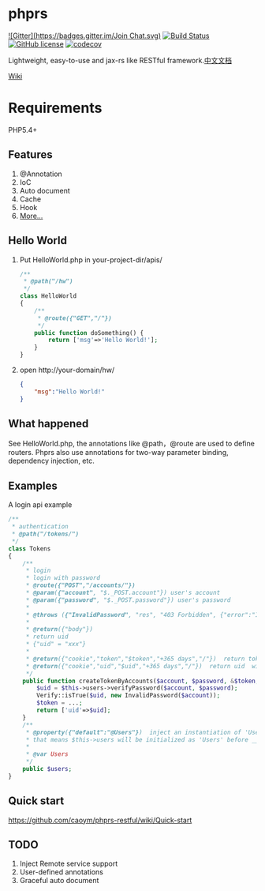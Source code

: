 # phprs 
[![Gitter](https://badges.gitter.im/Join Chat.svg)](https://gitter.im/caoym/phprs-restful)
[![Build Status](https://travis-ci.org/caoym/phprs-restful.svg)](https://travis-ci.org/caoym/phprs-restful)
[![GitHub license](https://img.shields.io/badge/license-MIT-blue.svg)](https://raw.githubusercontent.com/caoym/phprs-restful/master/LICENSE)
[![codecov](https://codecov.io/gh/caoym/phprs-restful/branch/master/graph/badge.svg)](https://codecov.io/gh/caoym/phprs-restful)

Lightweight, easy-to-use and jax-rs like RESTful framework.[中文文档](https://github.com/caoym/phprs-restful/blob/master/README.CN.md)

[Wiki](https://github.com/caoym/phprs-restful/wiki/English)




# Requirements
PHP5.4+


## Features
1. @Annotation
2. IoC
2. Auto document
3. Cache
4. Hook
5. [More...](https://github.com/caoym/phprs-restful/wiki)

## Hello World
1. Put HelloWorld.php in your-project-dir/apis/

    ```PHP
    /**
     * @path("/hw")
     */
    class HelloWorld
    {
        /** 
         * @route({"GET","/"})
         */
        public function doSomething() {
            return ['msg'=>'Hello World!'];
        }
    }
    ```
2. open http://your-domain/hw/

    ```JSON
    {
        "msg":"Hello World!"
    }
    ```
    
## What happened
See HelloWorld.php, the annotations like @path，@route are used to define routers. Phprs also use annotations for two-way parameter binding, dependency injection, etc.  

## Examples
A login api example
    
```PHP
/**
 * authentication
 * @path("/tokens/") 
 */
class Tokens
{ 
    /**
     * login
     * login with password
     * @route({"POST","/accounts/"}) 
     * @param({"account", "$._POST.account"}) user's account
     * @param({"password", "$._POST.password"}) user's password
     * 
     * @throws ({"InvalidPassword", "res", "403 Forbidden", {"error":"InvalidPassword"} }) invalid password or account
     * 
     * @return({"body"})    
     * return uid
     * {"uid" = "xxx"}
     *
     * @return({"cookie","token","$token","+365 days","/"})  return token with cookie
     * @return({"cookie","uid","$uid","+365 days","/"})  return uid  with cookie
     */
    public function createTokenByAccounts($account, $password, &$token,&$uid){
        $uid = $this->users->verifyPassword($account, $password);
        Verify::isTrue($uid, new InvalidPassword($account));
        $token = ...;
        return ['uid'=>$uid];
    } 
    /**
     * @property({"default":"@Users"})  inject an instantiation of 'Users'
     * that means $this->users will be initialized as 'Users' before __construct() called
     *
     * @var Users
     */
    public $users;
}
```

## Quick start
https://github.com/caoym/phprs-restful/wiki/Quick-start

## TODO

1. Inject Remote service support
2. User-defined annotations
3. Graceful auto document 
